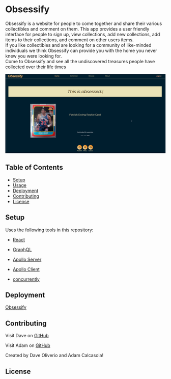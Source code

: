 # Obsessify

Obsessify is a website for people to come together and share their various collectibles and comment on them. This app provides a user friendly interface for people to sign up, view collections, add new collections, add items to their collections, and comment on other users items. 
<br>
If you like collectibles and are looking for a community of like-minded individuals we think Obsessify can provide you with the home you never knew you were looking for.
<br>
Come to Obsessify and see all the undiscovered treasures people have collected over their life times
 <br>

![Obsessify](https://github.com/davezer/obsessify/blob/develop/client/src/assets/obsessifySS.png?raw=truehttps://github.com/davezer/obsessify/blob/develop/client/src/assets/obsessifySS.png?raw=true)

## Table of Contents

* [Setup](#setup)
* [Usage](#usage)
* [Deployment](#deployment)
* [Contributing](#contributing)
* [License](#license)

## Setup

Uses the following tools in this repository:

- [React](https://reactjs.org/)
  
- [GraphQL](https://graphql.org/)
 
- [Apollo Server](https://www.apollographql.com/docs/apollo-server/)
 
- [Apollo Client](https://www.apollographql.com/docs/react/)
 
- [concurrently](https://graphql.org/)

	
## Deployment
[Obsessify](https://obsessify.herokuapp.com/)

## Contributing
Visit Dave on [GitHub](https://davezer.github.com)

Visit Adam on [GitHub](https://adamcalasola.github.com)

Created by Dave Oliverio and Adam Calcasola!

## License



